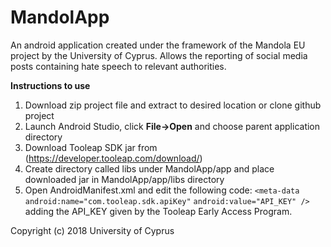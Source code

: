 # MandolApp
An android application created under the framework of the Mandola EU project by the University of Cyprus. Allows the reporting of social media posts containing hate speech to relevant authorities.

**Instructions to use**

1. Download zip project file and extract to desired location or clone github project
1. Launch Android Studio, click **File->Open** and choose parent application directory
1. Download Tooleap SDK jar from (https://developer.tooleap.com/download/)
1. Create directory called libs under MandolApp/app and place downloaded jar in MandolApp/app/libs directory
1. Open AndroidManifest.xml and edit the following code: 
            `<meta-data`
            `android:name="com.tooleap.sdk.apiKey"`
            `android:value="API_KEY" />` 
   adding the API_KEY given by the Tooleap Early Access Program.



Copyright (c) 2018 University of Cyprus
